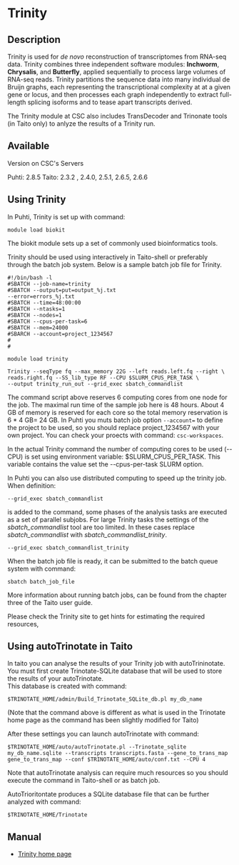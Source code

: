 # Trinity

## Description

Trinity is used for _de novo_ reconstruction of transcriptomes from RNA-seq data. Trinity combines three 
independent software modules: **Inchworm**, **Chrysalis**, and **Butterfly**, applied sequentially to process 
large volumes of RNA-seq reads. Trinity partitions the sequence data into many individual de Bruijn graphs, each 
representing the transcriptional complexity at at a given gene or locus, and then processes each graph independently 
to extract full-length splicing isoforms and to tease apart transcripts derived.

The Trinity module at CSC also includes TransDecoder and Trinonate tools (in Taito only) to anlyze the results of a Trinity run.

## Available
Version on CSC's Servers

Puhti: 2.8.5
Taito: 2.3.2 , 2.4.0, 2.5.1, 2.6.5, 2.6.6


## Using Trinity 


In Puhti, Trinity is set up with command:
```text
module load biokit
```
The biokit module sets up a set of commonly used bioinformatics tools.

Trinity should be used using interactively in Taito-shell or preferably through the batch job system. Below is a sample batch job file for Trinity.
```text
#!/bin/bash -l
#SBATCH --job-name=trinity
#SBATCH --output=put=output_%j.txt
--error=errors_%j.txt
#SBATCH --time=48:00:00
#SBATCH --ntasks=1
#SBATCH --nodes=1  
#SBATCH --cpus-per-task=6
#SBATCH --mem=24000
#SBARCH --account=project_1234567
#
#

module load trinity

Trinity --seqType fq --max_memory 22G --left reads.left.fq --right \
reads.right.fq --SS_lib_type RF --CPU $SLURM_CPUS_PER_TASK \
--output trinity_run_out --grid_exec sbatch_commandlist
```
The command script above reserves 6 computing cores from one node for the job. The maximal run time of the sample job here is 48 hours. About 4 GB of memory is reserved for each core so the total memory reservation is 6 * 4 GB= 24 GB. In Puhti you muts batch job option
`--account=` to define the project to be used, so you should replace project_1234567 with your own project. You can check your proects
with command: `csc-workspaces`.

In the actual Trinity command the number of computing cores to be used (--CPU) is set using environment variable: $SLURM_CPUS_PER_TASK. This variable contains the value set the --cpus-per-task SLURM option.

In Puhti you can also use distributed computing to speed up the trinity job. When definition:
```text
--grid_exec sbatch_commandlist
```
is added to the command, some phases of the analysis tasks are executed as a set of parallel subjobs. 
For large Trinity tasks the settings of the _sbatch_commandlist_ tool are too limited. In these cases 
replace _sbatch_commandlist_ with _sbatch_commandlist_trinity_.
```text
--grid_exec sbatch_commandlist_trinity
```
When the batch job file is ready, it can be submitted to the batch queue system with command:
```text
sbatch batch_job_file
```
More information about running batch jobs, can be found from the chapter three of the Taito user guide.

Please check the Trinity site to get hints for estimating the required resources,

 
## Using autoTrinotate in Taito

In taito you can analyse the results of your Trinity job with autoTrininotate.
You must first create Trinotate-SQLite database that will be used to store the results of your autoTrinotate.  
This database is created with command:
```
$TRINOTATE_HOME/admin/Build_Trinotate_SQLite_db.pl my_db_name
```
(Note that the command above is different as what is used in 
the Trinotate home page as the command has been slightly modified for Taito)

After these settings you can launch autoTrinotate with command:
```
$TRINOTATE_HOME/auto/autoTrinotate.pl --Trinotate_sqlite my_db_name.sqlite --transcripts transcripts.fasta --gene_to_trans_map gene_to_trans_map --conf $TRINOTATE_HOME/auto/conf.txt --CPU 4
```
Note that autoTrinotate analysis can require much resources so you should execute the command in Taito-shell or as batch job.

AutoTrioritontate produces a SQLite database file that can be further analyzed with command:
```
$TRINOTATE_HOME/Trinotate
```
## Manual

-    [Trinity home page](https://github.com/trinityrnaseq/trinityrnaseq/wiki)



 

 
